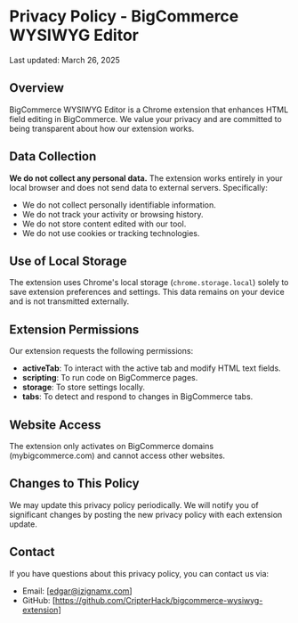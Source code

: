 # Privacy Policy - BigCommerce WYSIWYG Editor

Last updated: March 26, 2025

## Overview

BigCommerce WYSIWYG Editor is a Chrome extension that enhances HTML field editing in BigCommerce. We value your privacy and are committed to being transparent about how our extension works.

## Data Collection

**We do not collect any personal data.** The extension works entirely in your local browser and does not send data to external servers. Specifically:

- We do not collect personally identifiable information.
- We do not track your activity or browsing history.
- We do not store content edited with our tool.
- We do not use cookies or tracking technologies.

## Use of Local Storage

The extension uses Chrome's local storage (`chrome.storage.local`) solely to save extension preferences and settings. This data remains on your device and is not transmitted externally.

## Extension Permissions

Our extension requests the following permissions:

- **activeTab**: To interact with the active tab and modify HTML text fields.
- **scripting**: To run code on BigCommerce pages.
- **storage**: To store settings locally.
- **tabs**: To detect and respond to changes in BigCommerce tabs.

## Website Access

The extension only activates on BigCommerce domains (mybigcommerce.com) and cannot access other websites.

## Changes to This Policy

We may update this privacy policy periodically. We will notify you of significant changes by posting the new privacy policy with each extension update.

## Contact

If you have questions about this privacy policy, you can contact us via:
- Email: [edgar@izignamx.com]
- GitHub: [https://github.com/CripterHack/bigcommerce-wysiwyg-extension]